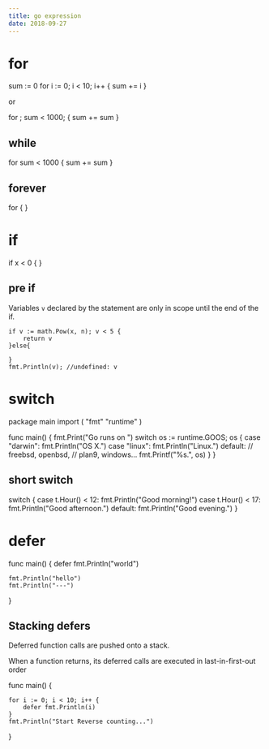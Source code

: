 ```yaml
---
title: go expression
date: 2018-09-27
---
```

# for

  sum := 0
	for i := 0; i < 10; i++ {
		sum += i
	}

or

  for ; sum < 1000; {
		sum += sum
	}

## while

  for sum < 1000 {
		sum += sum
	}

## forever
  for {
	}

# if
  if x < 0 {
	}

## pre if
Variables `v` declared by the statement are only in scope until the end of the if.

    if v := math.Pow(x, n); v < 5 {
        return v
	}else{

    }
	fmt.Println(v); //undefined: v

# switch

  package main
  import (
  	"fmt"
  	"runtime"
  )

  func main() {
  	fmt.Print("Go runs on ")
  	switch os := runtime.GOOS; os {
  	case "darwin":
  		fmt.Println("OS X.")
  	case "linux":
  		fmt.Println("Linux.")
  	default:
  		// freebsd, openbsd,
  		// plan9, windows...
  		fmt.Printf("%s.", os)
  	}
  }

## short switch

  switch {
	case t.Hour() < 12:
		fmt.Println("Good morning!")
	case t.Hour() < 17:
		fmt.Println("Good afternoon.")
	default:
		fmt.Println("Good evening.")
	}

# defer
  func main() {
  	defer fmt.Println("world")

  	fmt.Println("hello")
  	fmt.Println("---")
  }

## Stacking defers
Deferred function calls are pushed onto a stack.

When a function returns, its deferred calls are executed in last-in-first-out order

  func main() {

  	for i := 0; i < 10; i++ {
  		defer fmt.Println(i)
  	}
  	fmt.Println("Start Reverse counting...")
  }
